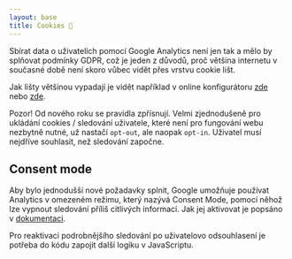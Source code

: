 ```yaml
---
layout: base
title: Cookies 🍪
---
```


Sbírat data o uživatelích pomocí Google Analytics není jen tak a mělo by splňovat podmínky GDPR, což je jeden z důvodů, proč většina internetu v současné době není skoro vůbec vidět přes vrstvu cookie lišt.

Jak lišty většinou vypadají je vidět například v online konfigurátoru [zde](https://www.cookie-lista.cz/) nebo [zde](https://cookie-bar.eu/).

Pozor! Od nového roku se pravidla zpřísnují. Velmi zjednodušeně pro ukládání cookies / sledování uživatele, které není pro fungování webu nezbytně nutné, už nastačí `opt-out`, ale naopak `opt-in`. Uživatel musí nejdříve souhlasit, než sledování započne.

## Consent mode

Aby bylo jednodušší nové požadavky splnit, Google umožňuje používat Analytics v omezeném režimu, který nazývá Consent Mode, pomocí něhož lze vypnout sledování příliš citlivých informací. Jak jej aktivovat je popsáno v [dokumentaci](https://developers.google.com/tag-platform/devguides/consent#configure_default_behavior).

Pro reaktivaci podrobnějšího sledování po uživatelovo odsouhlasení je potřeba do kódu zapojit další logiku v JavaScriptu.
